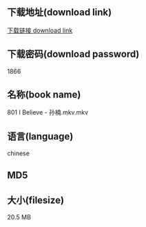 ## 下载地址(download link)
[下载链接 download link](https://tutu365.netlify.app/?s=801+I+Believe+-+%E5%AD%99%E6%A5%A0.mkv)

## 下载密码(download password)
1866

## 名称(book name)
801 I Believe - 孙楠.mkv.mkv

## 语言(language)
chinese

## MD5


## 大小(filesize)
20.5 MB
